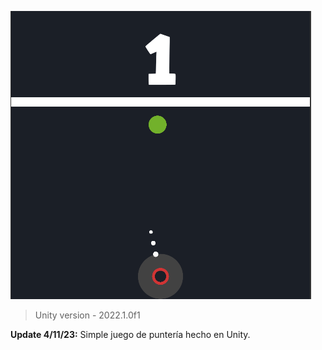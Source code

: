 ![](https://github.com/camilo1962/TiroPichon/blob/main/Assets/Sprites/Icono.png)


> Unity version - 2022.1.0f1

**Update 4/11/23:** Simple juego de puntería hecho en Unity.
